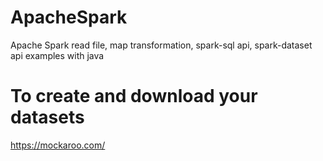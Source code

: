 # ApacheSpark
Apache Spark read file, map transformation, spark-sql api, spark-dataset api examples with java

# To create and download your datasets
https://mockaroo.com/
